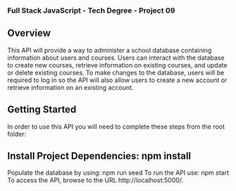 ### Full Stack JavaScript - Tech Degree - Project 09

## Overview
This API will provide a way to administer a school database containing information about users and courses. Users can interact with the database to create new courses, retrieve information on existing courses, and update or delete existing courses. To make changes to the database, users will be required to log in so the API will also allow users to create a new account or retrieve information on an existing account.

## Getting Started
In order to use this API you will need to complete these steps from the root folder:

## Install Project Dependencies: npm install
Populate the database by using: npm run seed
To run the API use: npm start
To access the API, browse to the URL http://localhost:5000/.
